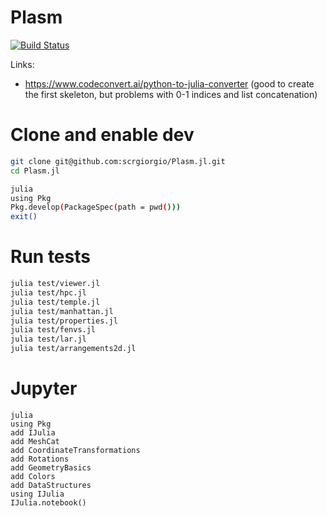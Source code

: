 # Plasm

[![Build Status](https://github.com/scrgiorgio/Plasm.jl/actions/workflows/CI.yml/badge.svg?branch=main)](https://github.com/scrgiorgio/Plasm.jl/actions/workflows/CI.yml?query=branch%3Amain)

Links:
- https://www.codeconvert.ai/python-to-julia-converter (good to create the first skeleton, but problems with 0-1 indices and list concatenation)


# Clone and enable dev

```bash
git clone git@github.com:scrgiorgio/Plasm.jl.git
cd Plasm.jl

julia
using Pkg
Pkg.develop(PackageSpec(path = pwd()))
exit()
```

# Run tests

```bash
julia test/viewer.jl
julia test/hpc.jl
julia test/temple.jl
julia test/manhattan.jl
julia test/properties.jl
julia test/fenvs.jl
julia test/lar.jl
julia test/arrangements2d.jl
```

# Jupyter

```
julia
using Pkg
add IJulia
add MeshCat
add CoordinateTransformations 
add Rotations 
add GeometryBasics
add Colors
add DataStructures
using IJulia
IJulia.notebook()
``````